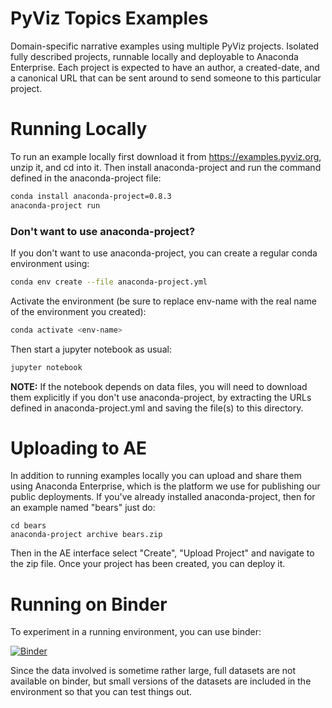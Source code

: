 # PyViz Topics Examples

Domain-specific narrative examples using multiple PyViz projects.
Isolated fully described projects, runnable locally and deployable
to Anaconda Enterprise. Each project is expected to have an author,
a created-date, and a canonical URL that can be sent around to send
someone to this particular project.

# Running Locally

To run an example locally first download it from https://examples.pyviz.org,
unzip it, and cd into it. Then install anaconda-project and
run the command defined in the anaconda-project file:

```bash
conda install anaconda-project=0.8.3
anaconda-project run
```

### Don't want to use anaconda-project?
If you don't want to use anaconda-project, you can create a regular
conda environment using:

```bash
conda env create --file anaconda-project.yml
```

Activate the environment (be sure to replace env-name with the real
name of the environment you created):

```bash
conda activate <env-name>
```

Then start a jupyter notebook as usual:

```bash
jupyter notebook
```

**NOTE:** If the notebook depends on data files, you will need to
download them explicitly if you don't use anaconda-project, by
extracting the URLs defined in anaconda-project.yml and saving
the file(s) to this directory.

# Uploading to AE

In addition to running examples locally you can upload and share them
using Anaconda Enterprise, which is the platform we use for publishing
our public deployments. If you've already installed anaconda-project,
then for an example named "bears" just do:

```
cd bears
anaconda-project archive bears.zip
```

Then in the AE interface select "Create", "Upload Project" and navigate
to the zip file. Once your project has been created, you can deploy it.

# Running on Binder

To experiment in a running environment, you can use binder:

[![Binder](https://mybinder.org/badge_logo.svg)](https://mybinder.org/v2/gh/pyviz-topics/examples/master)

Since the data involved is sometime rather large, full datasets
are not available on binder, but small versions of the datasets
are included in the environment so that you can test things out.
